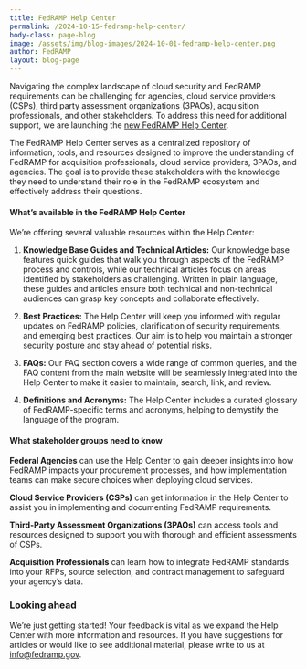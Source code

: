```yaml
---
title: FedRAMP Help Center
permalink: /2024-10-15-fedramp-help-center/
body-class: page-blog
image: /assets/img/blog-images/2024-10-01-fedramp-help-center.png
author: FedRAMP
layout: blog-page
---
```


Navigating the complex landscape of cloud security and FedRAMP requirements can be challenging for agencies, cloud service providers (CSPs), third party assessment organizations (3PAOs), acquisition professionals, and other stakeholders. To address this need for additional support, we are launching the <a href="https://help.fedramp.gov/hc/en-us" target="_blank" rel="noopener noreferrer">new FedRAMP Help Center</a>.

The FedRAMP Help Center serves as a centralized repository of information, tools, and resources designed to improve the understanding of FedRAMP for acquisition professionals, cloud service providers, 3PAOs, and agencies. The goal is to provide these stakeholders  with the knowledge they need to understand their role in the FedRAMP ecosystem and effectively address their questions.

<h4>What’s available in the FedRAMP Help Center</h4>

We’re offering several valuable resources within the Help Center:

1. **Knowledge Base Guides and Technical Articles:** Our knowledge base features quick guides that walk you through aspects of the FedRAMP process and controls, while our technical articles focus on areas identified by stakeholders as challenging. Written in plain language, these guides and articles ensure both technical and non-technical audiences can grasp key concepts and collaborate effectively.

2. **Best Practices:** The Help Center will keep you informed with regular updates on FedRAMP policies, clarification of security requirements, and emerging best practices. Our aim is to help you maintain a stronger security posture and stay ahead of potential risks.

3. **FAQs:** Our FAQ section covers a wide range of common queries, and the FAQ content from the main website will be seamlessly integrated into the Help Center to make it easier to maintain, search, link, and review.

4. **Definitions and Acronyms:** The Help Center includes a curated glossary of FedRAMP-specific  terms and acronyms, helping to demystify the language of the program.

<h4>What stakeholder groups need to know</h4>

**Federal Agencies** can use the Help Center to gain deeper insights into how FedRAMP impacts your procurement processes, and how implementation teams can make secure choices when deploying cloud services.

**Cloud Service Providers (CSPs)** can get information in the Help Center to assist you in implementing and documenting FedRAMP requirements.

**Third-Party Assessment Organizations (3PAOs)** can access tools and resources designed to support you with thorough and efficient assessments of CSPs.

**Acquisition Professionals** can learn how to integrate FedRAMP standards into your RFPs, source selection, and contract management to safeguard your agency’s data.

<h3>Looking ahead</h3>

We’re just getting started! Your feedback is vital as we expand the Help Center with more information and resources. If you have suggestions for articles or would like to see additional material, please write to us at <a href="mailto:info@fedramp.gov">info@fedramp.gov</a>.



